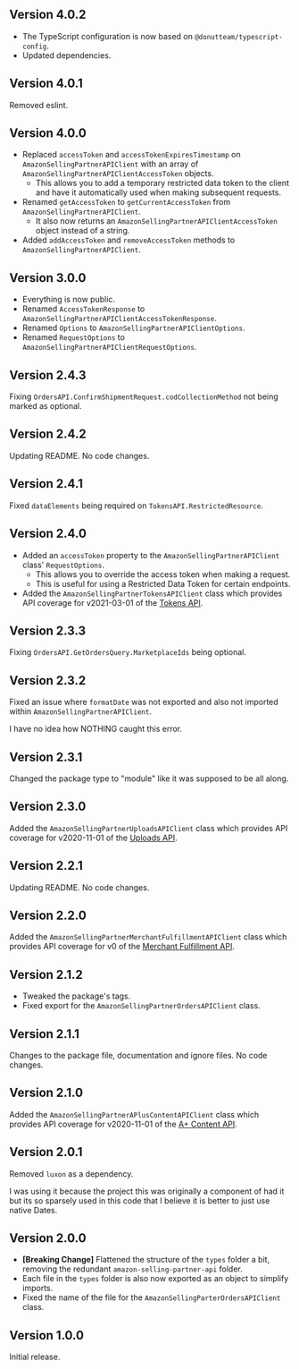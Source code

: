 ## Version 4.0.2

* The TypeScript configuration is now based on `@donutteam/typescript-config`.
* Updated dependencies.

## Version 4.0.1
Removed eslint.

## Version 4.0.0

* Replaced `accessToken` and `accessTokenExpiresTimestamp` on `AmazonSellingPartnerAPIClient` with an array of `AmazonSellingPartnerAPIClientAccessToken` objects.
	* This allows you to add a temporary restricted data token to the client and have it automatically used when making subsequent requests.
* Renamed `getAccessToken` to `getCurrentAccessToken` from `AmazonSellingPartnerAPIClient`.
	* It also now returns an `AmazonSellingPartnerAPIClientAccessToken` object instead of a string.
* Added `addAccessToken` and `removeAccessToken` methods to `AmazonSellingPartnerAPIClient`.

## Version 3.0.0

* Everything is now public.
* Renamed `AccessTokenResponse` to `AmazonSellingPartnerAPIClientAccessTokenResponse`.
* Renamed `Options` to `AmazonSellingPartnerAPIClientOptions`.
* Renamed `RequestOptions` to `AmazonSellingPartnerAPIClientRequestOptions`.

## Version 2.4.3
Fixing `OrdersAPI.ConfirmShipmentRequest.codCollectionMethod` not being marked as optional.

## Version 2.4.2
Updating README. No code changes.

## Version 2.4.1
Fixed `dataElements` being required on `TokensAPI.RestrictedResource`.

## Version 2.4.0

* Added an `accessToken` property to the `AmazonSellingPartnerAPIClient` class' `RequestOptions`.
	* This allows you to override the access token when making a request.
	* This is useful for using a Restricted Data Token for certain endpoints.
* Added the `AmazonSellingPartnerTokensAPIClient` class which provides API coverage for v2021-03-01 of the [Tokens API](https://developer-docs.amazon.com/sp-api/docs/tokens-api-v2021-03-01-reference).

## Version 2.3.3
Fixing `OrdersAPI.GetOrdersQuery.MarketplaceIds` being optional.

## Version 2.3.2
Fixed an issue where `formatDate` was not exported and also not imported within `AmazonSellingPartnerAPIClient`.

I have no idea how NOTHING caught this error.

## Version 2.3.1
Changed the package type to "module" like it was supposed to be all along.

## Version 2.3.0
Added the `AmazonSellingPartnerUploadsAPIClient` class which provides API coverage for v2020-11-01 of the [Uploads API](https://developer-docs.amazon.com/sp-api/docs/uploads-api-reference).

## Version 2.2.1
Updating README. No code changes.

## Version 2.2.0
Added the `AmazonSellingPartnerMerchantFulfillmentAPIClient` class which provides API coverage for v0 of the [Merchant Fulfillment API](https://developer-docs.amazon.com/sp-api/docs/merchant-fulfillment-api-v0-reference).

## Version 2.1.2

* Tweaked the package's tags.
* Fixed export for the `AmazonSellingPartnerOrdersAPIClient` class.

## Version 2.1.1
Changes to the package file, documentation and ignore files. No code changes.

## Version 2.1.0
Added the `AmazonSellingPartnerAPlusContentAPIClient` class which provides API coverage for v2020-11-01 of the [A+ Content API](https://developer-docs.amazon.com/sp-api/docs/selling-partner-api-for-a-content-management).

## Version 2.0.1
Removed `luxon` as a dependency.

I was using it because the project this was originally a component of had it but its so sparsely used in this code that I believe it is better to just use native Dates.

## Version 2.0.0

* **[Breaking Change]** Flattened the structure of the `types` folder a bit, removing the redundant `amazon-selling-partner-api` folder.
* Each file in the `types` folder is also now exported as an object to simplify imports.
* Fixed the name of the file for the `AmazonSellingParterOrdersAPIClient` class.

## Version 1.0.0
Initial release.